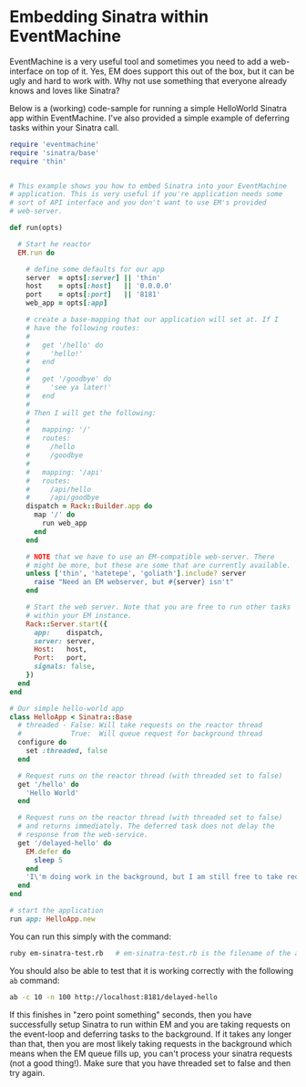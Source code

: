 # Embedding Sinatra within EventMachine

EventMachine is a very useful tool and sometimes you need to add a web-interface
on top of it. Yes, EM does support this out of the box, but it can be ugly and
hard to work with. Why not use something that everyone already knows and loves
like Sinatra?

Below is a (working) code-sample for running a simple HelloWorld Sinatra app
within EventMachine. I've also provided a simple example of deferring tasks
within your Sinatra call.

```ruby
require 'eventmachine'
require 'sinatra/base'
require 'thin'


# This example shows you how to embed Sinatra into your EventMachine
# application. This is very useful if you're application needs some
# sort of API interface and you don't want to use EM's provided
# web-server.

def run(opts)

  # Start he reactor
  EM.run do

    # define some defaults for our app
    server  = opts[:server] || 'thin'
    host    = opts[:host]   || '0.0.0.0'
    port    = opts[:port]   || '8181'
    web_app = opts[:app]

    # create a base-mapping that our application will set at. If I
    # have the following routes:
    #
    #   get '/hello' do
    #     'hello!'
    #   end
    #
    #   get '/goodbye' do
    #     'see ya later!'
    #   end
    #
    # Then I will get the following:
    #
    #   mapping: '/'
    #   routes:
    #     /hello
    #     /goodbye
    #
    #   mapping: '/api'
    #   routes:
    #     /api/hello
    #     /api/goodbye
    dispatch = Rack::Builder.app do
      map '/' do
        run web_app
      end
    end

    # NOTE that we have to use an EM-compatible web-server. There
    # might be more, but these are some that are currently available.
    unless ['thin', 'hatetepe', 'goliath'].include? server
      raise "Need an EM webserver, but #{server} isn't"
    end

    # Start the web server. Note that you are free to run other tasks
    # within your EM instance.
    Rack::Server.start({
      app:    dispatch,
      server: server,
      Host:   host,
      Port:   port,
      signals: false,
    })
  end
end

# Our simple hello-world app
class HelloApp < Sinatra::Base
  # threaded - False: Will take requests on the reactor thread
  #            True:  Will queue request for background thread
  configure do
    set :threaded, false
  end

  # Request runs on the reactor thread (with threaded set to false)
  get '/hello' do
    'Hello World'
  end

  # Request runs on the reactor thread (with threaded set to false)
  # and returns immediately. The deferred task does not delay the
  # response from the web-service.
  get '/delayed-hello' do
    EM.defer do
      sleep 5
    end
    'I\'m doing work in the background, but I am still free to take requests'
  end
end

# start the application
run app: HelloApp.new
```

You can run this simply with the command:

```bash
ruby em-sinatra-test.rb   # em-sinatra-test.rb is the filename of the above-code
```

You should also be able to test that it is working correctly with the
following `ab` command:

```bash
ab -c 10 -n 100 http://localhost:8181/delayed-hello
```

If this finishes in "zero point something" seconds, then you have successfully
setup Sinatra to run within EM and you are taking requests on the event-loop
and deferring tasks to the background. If it takes any longer than that, then
you are most likely taking requests in the background which means when the EM
queue fills up, you can't process your sinatra requests (not a good thing!).
Make sure that you have threaded set to false and then try again.
